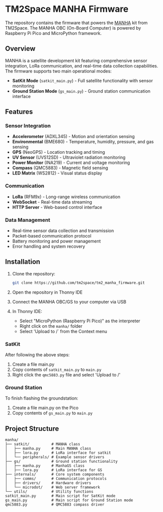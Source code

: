 # TM2Space MANHA Firmware

The repository contains the firmware that powers the [MANHA](https://manha.tm2.space) kit from TM2Space. The MANHA OBC (On-Board Computer) is powered by Raspberry Pi Pico and MicroPython framework.

## Overview

MANHA is a satellite development kit featuring comprehensive sensor integration, LoRa communication, and real-time data collection capabilities. The firmware supports two main operational modes:

- **SatKit Mode** (`satkit_main.py`) - Full satellite functionality with sensor monitoring
- **Ground Station Mode** (`gs_main.py`) - Ground station communication interface

## Features

### Sensor Integration
- **Accelerometer** (ADXL345) - Motion and orientation sensing
- **Environmental** (BME680) - Temperature, humidity, pressure, and gas sensing
- **GPS** (NeoGPS) - Location tracking and timing
- **UV Sensor** (UVS12SD) - Ultraviolet radiation monitoring
- **Power Monitor** (INA219) - Current and voltage monitoring
- **Compass** (QMC5883) - Magnetic field sensing
- **LED Matrix** (WS2812) - Visual status display

### Communication
- **LoRa** (RFM9x) - Long-range wireless communication
- **WebSocket** - Real-time data streaming
- **HTTP Server** - Web-based control interface

### Data Management
- Real-time sensor data collection and transmission
- Packet-based communication protocol
- Battery monitoring and power management
- Error handling and system recovery

## Installation

1. Clone the repository:

   ```bash
   git clone https://github.com/tm2space/tm2_manha_firmware.git
   ```

2. Open the repository in Thonny IDE

3. Connect the MANHA OBC/GS to your computer via USB

4. In Thonny IDE:
   - Select "MicroPython (Raspberry Pi Pico)" as the interpreter
   - Right click on the `manha/` folder
   - Select 'Upload to /` from the Context menu

### SatKit

After following the above steps:

1. Create a file main.py
2. Copy contents of `satkit_main.py` to `main.py`
3. Right click the `qmc5883.py` file and select 'Upload to /'

### Ground Station

To finish flashing the groundstation:

1. Create a file main.py on the Pico
2. Copy contents of `gs_main.py` to `main.py`

## Project Structure

```
manha/
├── satkit/          # MANHA class
│   ├── manha.py     # Main MANHA class
│   ├── lora.py      # LoRa interface for satkit
│   └── peripherals/ # Example sensor drivers
├── gs/              # Ground station functionality
│   ├── manha.py     # ManhaGS class
│   ├── lora.py      # LoRa interface for GS
├── internals/       # Core system components
│   ├── comms/       # Communication protocols
│   ├── drivers/     # Hardware drivers
│   └── microdot/    # Web server framework
└── utils/           # Utility functions
satkit_main.py       # Main script for SatKit mode
gs_main.py           # Main script for Ground Station mode
qmc5883.py           # QMC5883 compass driver
```
